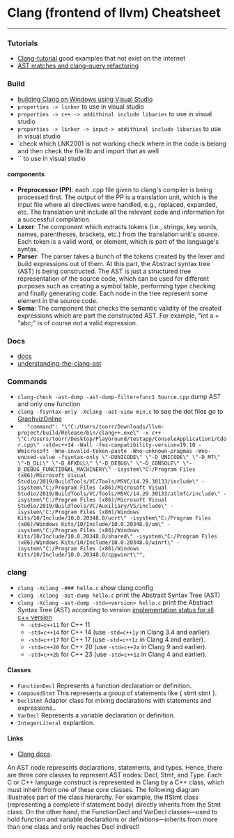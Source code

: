# Clang (frontend of llvm) Cheatsheet

------------
### Tutorials

- [Clang-tutorial](https://github.com/loarabia/Clang-tutorial) good examples that not exist on the internet
- [AST matches and clang-query refactoring](https://eli.thegreenplace.net/2014/07/29/ast-matchers-and-clang-refactoring-tools)

### Build

- [building Clang on Windows using Visual Studio](https://clang.llvm.org/get_started.html)
- `properties -> linker` to use in visual studio
- `properties -> c++ -> addithinal include libaries` to use in visual studio
- `properties -> linker -> input-> addithinal include libaries` to use in visual studio
- `check which LNK2001 is not working check where in the code is belong and then check the file.lib and import that as well
- `` to use in visual studio


#### components

- **Preprocessor (PP)**: each .cpp file given to clang's compiler is being processed first.  The output of the PP is a translation unit, which is the input file where all directives were handled, e.g., replaced, expanded, etc. The translation unit include all the relevant code and information for a successful compilation. 
- **Lexer**: The component which extracts tokens (i.e., strings, key words, names, parentheses, brackets, etc.) from the translation unit's source. Each token is a valid word, or element, which is part of the language's syntax.
- **Parser**: The parser takes a bunch of the tokens created by the lexer and build expressions out of them. At this part, the Abstract syntax tree (AST) is being constructed. The AST is just a structured tree representation of the source code, which can be used for different purposes such as creating a symbol table, performing type checking and finally generating code. Each node in the tree represent some element in the source code. 
- **Sema**: The component that checks the semantic validity of the created expressions which are part the constructed AST. For example, "int a = "abc;" is of course not a valid expression.

### Docs
- [docs](https://clang.llvm.org/docs/)
- [understanding-the-clang-ast](https://jonasdevlieghere.com/understanding-the-clang-ast/)

### Commands

- `clang-check -ast-dump -ast-dump-filter=func1 Source.cpp` dump AST and only one function
- `clang -fsyntax-only -Xclang -ast-view min.c` to see the dot files go to [GraphvizOnline](https://dreampuf.github.io/GraphvizOnline/)
- `    "command": "\"C:/Users/toorr/Downloads/llvm-project/build/Release/bin/clang++.exe\" -x c++ \"C:/Users/toorr/Desktop/PlayGround/testapp/ConsoleApplication1/Cdor.cpp\" -std=c++14 -Wall -fms-compatibility-version=19.10 -Wmicrosoft -Wno-invalid-token-paste -Wno-unknown-pragmas -Wno-unused-value -fsyntax-only \"-DUNICODE\" \"-D_UNICODE\" \"-D_MT\" \"-D_DLL\" \"-D_AFXDLL\" \"-D_DEBUG\" \"-D_CONSOLE\" \"-D_DEBUG_FUNCTIONAL_MACHINERY\" -isystem\"C:/Program Files (x86)/Microsoft Visual Studio/2019/BuildTools/VC/Tools/MSVC/14.29.30133/include\" -isystem\"C:/Program Files (x86)/Microsoft Visual Studio/2019/BuildTools/VC/Tools/MSVC/14.29.30133/atlmfc/include\" -isystem\"C:/Program Files (x86)/Microsoft Visual Studio/2019/BuildTools/VC/Auxiliary/VS/include\" -isystem\"C:/Program Files (x86)/Windows Kits/10/Include/10.0.20348.0/ucrt\" -isystem\"C:/Program Files (x86)/Windows Kits/10/Include/10.0.20348.0/um\" -isystem\"C:/Program Files (x86)/Windows Kits/10/Include/10.0.20348.0/shared\" -isystem\"C:/Program Files (x86)/Windows Kits/10/Include/10.0.20348.0/winrt\" -isystem\"C:/Program Files (x86)/Windows Kits/10/Include/10.0.20348.0/cppwinrt\"",	`

### clang

- `clang -Xclang -### hello.c` show clang config
- `clang -Xclang -ast-dump hello.c` print the Abstract Syntax Tree (AST)
- `clang -Xclang -ast-dump -std=<version> hello.c` print the Abstract Syntax Tree (AST) according to version [implementation status for all c++ version](https://clang.llvm.org/cxx_status.html)
    - `-std=c++11` for C++ 11
    - `-std=c++14` for C++ 14  (use `-std=c++1y` in Clang 3.4 and earlier).
    - `-std=c++17` for C++ 17  (use `-std=c++1z` in Clang 4 and earlier).
    - `-std=c++20` for C++ 20  (use `-std=c++2a` in Clang 9 and earlier).
    - `-std=c++2b` for C++ 23  (use `-std=c++1z` in Clang 4 and earlier).

#### Classes 

- `FunctionDecl` Represents a function declaration or definition.
- `CompoundStmt` This represents a group of statements like { stmt stmt }.
- `DeclStmt` Adaptor class for mixing declarations with statements and expressions..
- `VarDecl` Represents a variable declaration or definition.
- `IntegerLiteral` explantion.


#### Links

- [Clang docs](https://clang.llvm.org/doxygen/).


An AST node represents declarations, statements, and types. Hence, there are three
core classes to represent AST nodes: Decl, Stmt, and Type. Each C or C++ language 
construct is represented in Clang by a C++ class, which must inherit from one of 
these core classes. The following diagram illustrates part of the class hierarchy. For 
example, the IfStmt class (representing a complete if statement body) directly 
inherits from the Stmt class. On the other hand, the FunctionDecl and VarDecl
classes—used to hold function and variable declarations or definitions—inherits 
from more than one class and only reaches Decl indirectl

